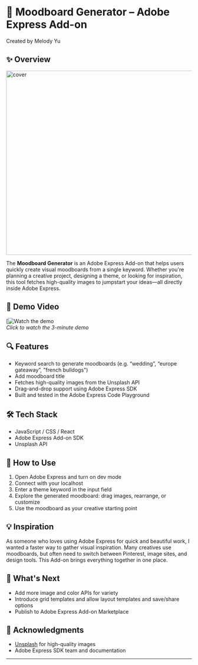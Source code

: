 # 🎨 Moodboard Generator – Adobe Express Add-on  
Created by Melody Yu


## ✨ Overview
<img width="884" height="499" alt="cover" src="https://github.com/user-attachments/assets/bfeecef5-0204-4151-94d6-a143e610edb4" />

The **Moodboard Generator** is an Adobe Express Add-on that helps users quickly create visual moodboards from a single keyword. Whether you're planning a creative project, designing a theme, or looking for inspiration, this tool fetches high-quality images to jumpstart your ideas—all directly inside Adobe Express.

## 🎥 Demo Video

[![Watch the demo](https://youtu.be/Giua_vMQJpY)  
*Click to watch the 3-minute demo*


## 🔍 Features

- Keyword search to generate moodboards (e.g. “wedding”, “europe gateaway”, "french bulldogs")
- Add moodboard title
- Fetches high-quality images from the Unsplash API
- Drag-and-drop support using Adobe Express SDK
- Built and tested in the Adobe Express Code Playground

## 🛠️ Tech Stack

- JavaScript / CSS / React
- Adobe Express Add-on SDK
- Unsplash API

## 🚀 How to Use

1. Open Adobe Express and turn on dev mode
2. Connect with your localhost
3. Enter a theme keyword in the input field
4. Explore the generated moodboard: drag images, rearrange, or customize
5. Use the moodboard as your creative starting point

## 💡 Inspiration

As someone who loves using Adobe Express for quick and beautiful work, I wanted a faster way to gather visual inspiration. Many creatives use moodboards, but often need to switch between Pinterest, image sites, and design tools. This Add-on brings everything together in one place.

## 📌 What's Next

- Add more image and color APIs for variety
- Introduce grid templates and allow layout templates and save/share options
- Publish to Adobe Express Add-on Marketplace

## 🙌 Acknowledgments

- [Unsplash](https://unsplash.com/developers) for high-quality images
- Adobe Express SDK team and documentation

---

